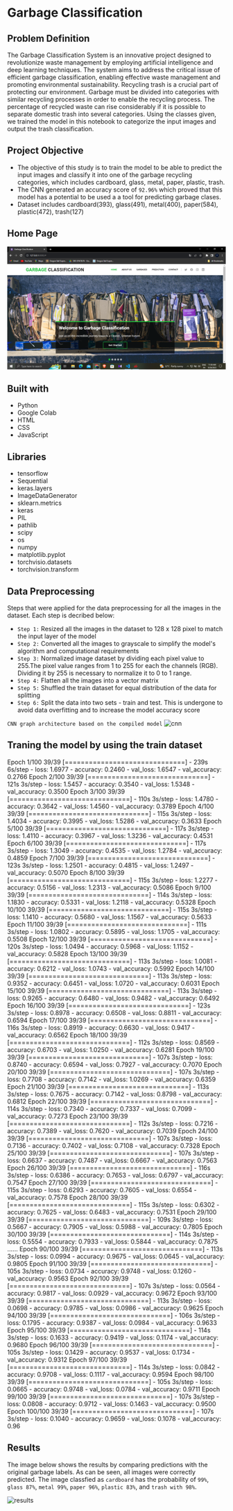 # Garbage Classification

## Problem Definition
The Garbage Classification System is an innovative project designed to revolutionize waste management by employing artificial intelligence and deep learning techniques. The system aims to address the critical issue of efficient garbage classification, enabling effective waste management and promoting environmental sustainability. Recycling trash is a crucial part of protecting our environment. Garbage must be divided into categories with similar recycling processes in order to enable the recycling process. The percentage of recycled waste can rise considerably if it is possible to separate domestic trash into several categories. Using the classes given, we trained the model in this notebook to categorize the input images and output the trash classification.

## Project Objective
* The objective of this study is to train the model to be able to predict the input images and classify it into one of the
garbage recycling categories, which includes cardboard, glass, metal, paper, plastic, trash.
* The CNN generated an accuracy score of ```92.96%``` which proved that this model has a potential to be used  a a tool for 
predicting garbage clases.
* Dataset includes cardboard(393), glass(491), metal(400), paper(584), plastic(472), trash(127)

## Home Page

![Home Page](preview/Home.png)

## Built with
* Python
* Google Colab
* HTML
* CSS
* JavaScript

## Libraries
* tensorflow
* Sequential
* keras.layers
* ImageDataGenerator
* sklearn.metrics
* keras
* PIL
* pathlib
* scipy
* os
* numpy
* matplotlib.pyplot
* torchvisio.datasets
* torchvision.transform

## Data Preprocessing
Steps that were applied for the data preprocessing for all the images in the dataset. 
Each step is decribed below:
* ```Step 1:``` Resized all the images in the dataset to 128 x 128 pixel to match the input layer of the model
* ```Step 2:``` Converted all the images to grayscale to simplify the model's algorithm and computational requirements
* ```Step 3:``` Normalized image dataset by dividing each pixel value to 255.The pixel value ranges from 1 to 255 for each the
channels (RGB). Dividing it by 255 is necessary to normalize it to 0 to 1 range.
* ```Step 4:``` Flatten all the images into a vector matrix
* ```Step 5:``` Shuffled the train dataset for equal distribution of the data for splitting
* ```Step 6:``` Split the data into two sets - train and test. This is undergone to avoid data overfitting and to increase the model accuracy score

```CNN graph architecture based on the compiled model```
![cnn](preview/CNN.png)

## Traning the model by using the train dataset
Epoch 1/100
39/39 [==============================] - 239s 6s/step - loss: 1.6977 - accuracy: 0.2460 - val_loss: 1.6547 - val_accuracy: 0.2766
Epoch 2/100
39/39 [==============================] - 121s 3s/step - loss: 1.5457 - accuracy: 0.3540 - val_loss: 1.5348 - val_accuracy: 0.3500
Epoch 3/100
39/39 [==============================] - 110s 3s/step - loss: 1.4780 - accuracy: 0.3642 - val_loss: 1.4560 - val_accuracy: 0.3789
Epoch 4/100
39/39 [==============================] - 115s 3s/step - loss: 1.4034 - accuracy: 0.3995 - val_loss: 1.5286 - val_accuracy: 0.3633
Epoch 5/100
39/39 [==============================] - 117s 3s/step - loss: 1.4110 - accuracy: 0.3967 - val_loss: 1.3236 - val_accuracy: 0.4531
Epoch 6/100
39/39 [==============================] - 117s 3s/step - loss: 1.3049 - accuracy: 0.4535 - val_loss: 1.2784 - val_accuracy: 0.4859
Epoch 7/100
39/39 [==============================] - 123s 3s/step - loss: 1.2501 - accuracy: 0.4815 - val_loss: 1.2497 - val_accuracy: 0.5070
Epoch 8/100
39/39 [==============================] - 115s 3s/step - loss: 1.2277 - accuracy: 0.5156 - val_loss: 1.2313 - val_accuracy: 0.5086
Epoch 9/100
39/39 [==============================] - 114s 3s/step - loss: 1.1830 - accuracy: 0.5331 - val_loss: 1.2118 - val_accuracy: 0.5328
Epoch 10/100
39/39 [==============================] - 115s 3s/step - loss: 1.1410 - accuracy: 0.5680 - val_loss: 1.1567 - val_accuracy: 0.5633
Epoch 11/100
39/39 [==============================] - 111s 3s/step - loss: 1.0802 - accuracy: 0.5895 - val_loss: 1.1705 - val_accuracy: 0.5508
Epoch 12/100
39/39 [==============================] - 120s 3s/step - loss: 1.0494 - accuracy: 0.5968 - val_loss: 1.1152 - val_accuracy: 0.5828
Epoch 13/100
39/39 [==============================] - 113s 3s/step - loss: 1.0081 - accuracy: 0.6212 - val_loss: 1.0743 - val_accuracy: 0.5992
Epoch 14/100
39/39 [==============================] - 113s 3s/step - loss: 0.9352 - accuracy: 0.6451 - val_loss: 1.0720 - val_accuracy: 0.6031
Epoch 15/100
39/39 [==============================] - 113s 3s/step - loss: 0.9265 - accuracy: 0.6480 - val_loss: 0.9482 - val_accuracy: 0.6492
Epoch 16/100
39/39 [==============================] - 123s 3s/step - loss: 0.8978 - accuracy: 0.6508 - val_loss: 0.8811 - val_accuracy: 0.6594
Epoch 17/100
39/39 [==============================] - 116s 3s/step - loss: 0.8919 - accuracy: 0.6630 - val_loss: 0.9417 - val_accuracy: 0.6562
Epoch 18/100
39/39 [==============================] - 112s 3s/step - loss: 0.8569 - accuracy: 0.6703 - val_loss: 1.0250 - val_accuracy: 0.6281
Epoch 19/100
39/39 [==============================] - 107s 3s/step - loss: 0.8740 - accuracy: 0.6594 - val_loss: 0.7927 - val_accuracy: 0.7070
Epoch 20/100
39/39 [==============================] - 107s 3s/step - loss: 0.7708 - accuracy: 0.7142 - val_loss: 1.0269 - val_accuracy: 0.6359
Epoch 21/100
39/39 [==============================] - 113s 3s/step - loss: 0.7675 - accuracy: 0.7142 - val_loss: 0.8798 - val_accuracy: 0.6812
Epoch 22/100
39/39 [==============================] - 114s 3s/step - loss: 0.7340 - accuracy: 0.7337 - val_loss: 0.7099 - val_accuracy: 0.7273
Epoch 23/100
39/39 [==============================] - 112s 3s/step - loss: 0.7216 - accuracy: 0.7389 - val_loss: 0.7620 - val_accuracy: 0.7039
Epoch 24/100
39/39 [==============================] - 107s 3s/step - loss: 0.7136 - accuracy: 0.7402 - val_loss: 0.7108 - val_accuracy: 0.7328
Epoch 25/100
39/39 [==============================] - 107s 3s/step - loss: 0.6637 - accuracy: 0.7487 - val_loss: 0.6667 - val_accuracy: 0.7563
Epoch 26/100
39/39 [==============================] - 116s 3s/step - loss: 0.6386 - accuracy: 0.7653 - val_loss: 0.6797 - val_accuracy: 0.7547
Epoch 27/100
39/39 [==============================] - 115s 3s/step - loss: 0.6293 - accuracy: 0.7605 - val_loss: 0.6554 - val_accuracy: 0.7578
Epoch 28/100
39/39 [==============================] - 115s 3s/step - loss: 0.6302 - accuracy: 0.7625 - val_loss: 0.6483 - val_accuracy: 0.7531
Epoch 29/100
39/39 [==============================] - 109s 3s/step - loss: 0.5667 - accuracy: 0.7905 - val_loss: 0.5988 - val_accuracy: 0.7805
Epoch 30/100
39/39 [==============================] - 114s 3s/step - loss: 0.5554 - accuracy: 0.7933 - val_loss: 0.5844 - val_accuracy: 0.7875
......
Epoch 90/100
39/39 [==============================] - 113s 3s/step - loss: 0.0994 - accuracy: 0.9675 - val_loss: 0.0645 - val_accuracy: 0.9805
Epoch 91/100
39/39 [==============================] - 105s 3s/step - loss: 0.0734 - accuracy: 0.9748 - val_loss: 0.1260 - val_accuracy: 0.9563
Epoch 92/100
39/39 [==============================] - 107s 3s/step - loss: 0.0564 - accuracy: 0.9817 - val_loss: 0.0929 - val_accuracy: 0.9672
Epoch 93/100
39/39 [==============================] - 113s 3s/step - loss: 0.0698 - accuracy: 0.9785 - val_loss: 0.0986 - val_accuracy: 0.9625
Epoch 94/100
39/39 [==============================] - 106s 3s/step - loss: 0.1795 - accuracy: 0.9387 - val_loss: 0.0984 - val_accuracy: 0.9633
Epoch 95/100
39/39 [==============================] - 114s 3s/step - loss: 0.1633 - accuracy: 0.9419 - val_loss: 0.1174 - val_accuracy: 0.9680
Epoch 96/100
39/39 [==============================] - 105s 3s/step - loss: 0.1429 - accuracy: 0.9537 - val_loss: 0.1734 - val_accuracy: 0.9312
Epoch 97/100
39/39 [==============================] - 114s 3s/step - loss: 0.0842 - accuracy: 0.9708 - val_loss: 0.1117 - val_accuracy: 0.9594
Epoch 98/100
39/39 [==============================] - 105s 3s/step - loss: 0.0665 - accuracy: 0.9748 - val_loss: 0.0784 - val_accuracy: 0.9711
Epoch 99/100
39/39 [==============================] - 107s 3s/step - loss: 0.0808 - accuracy: 0.9712 - val_loss: 0.1463 - val_accuracy: 0.9500
Epoch 100/100
39/39 [==============================] - 107s 3s/step - loss: 0.1040 - accuracy: 0.9659 - val_loss: 0.1078 - val_accuracy: 0.96

## Results
The image below shows the results by comparing predictions with the original garbage labels. As can be seen, all images were correctly predicted. The image classfied as ```cardboard``` has the probability of ```99%```, ```glass 87%```, ```metal 99%```, ```paper 96%```, ```plastic 83%```, and ```trash with 98%```.

![results](preview/prediction.png)

